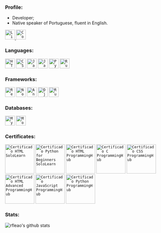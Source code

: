 ### Profile:

- Developer;
- Native speaker of Portuguese, fluent in English.


<a href="https://www.linkedin.com/in/rdleao/">
  <code><img alt="LinkedIn" width="32" src="http://www.hyperboreo.com/linkedin.svg" /></code>
</a>

<a href="https://www.codewars.com/users/rleao">
  <code><img alt="CodeWars" width="32" src="http://www.hyperboreo.com/codewars.svg" /></code>
</a>

### Languages:

<code><img height="32" src="http://www.hyperboreo.com/html5.svg" alt="HTML5"/></code>
<code><img height="32" src="http://www.hyperboreo.com/css3.svg" alt="CSS3"/></code>
<code><img height="32" src="http://www.hyperboreo.com/javascript.svg" alt="JavaScript"/></code>
<code><img height="32" src="http://www.hyperboreo.com/java.svg" alt="Java"/></code>
<code><img height="32" src="http://www.hyperboreo.com/python.svg" alt="Pyhon"/></code>
<code><img height="32" src="http://www.hyperboreo.com/ruby.png" alt="Ruby"/></code>

### Frameworks:

<code><img height="32" src="http://www.hyperboreo.com/react.png" alt="React"/></code>
<code><img height="32" src="http://www.hyperboreo.com/node.svg" alt="Node"/></code>
<code><img height="32" src="http://www.hyperboreo.com/angular.svg" alt="Angular"/></code>
<code><img height="32" src="http://www.hyperboreo.com/django.svg" alt="Django"/></code>
<code><img height="32" src="http://www.hyperboreo.com/rubyonrails.svg" alt="Ruby On Rails"/></code>

### Databases:

<code><img height="32" src="http://www.hyperboreo.com/mysql.svg" alt="MySQL"/></code>
<code><img height="32" src="http://www.hyperboreo.com/mongodb.svg" alt="MongoDB"/></code>

### Certificates:

<code><img height="96" src="http://www.hyperboreo.com/SoloLearn - HTML.png" alt="Certificado HTML SoloLearn"/></code>
<code><img height="96" src="http://www.hyperboreo.com/SoloLearn - Python for Beginners.png" alt="Certificado Python for Beginners SoloLearn"/></code>
<code><img height="96" src="http://www.hyperboreo.com/ProgrammingHub - HTML.png" alt="Certificado HTML ProgrammingHub"/></code>
<code><img height="96" src="http://www.hyperboreo.com/ProgrammingHub - C.png" alt="Certificado C ProgrammingHub"/></code>
<code><img height="96" src="http://www.hyperboreo.com/ProgrammingHub - CSS.png" alt="Certificado CSS ProgrammingHub"/></code>
<code><img height="96" src="http://www.hyperboreo.com/ProgrammingHub - HTML Advanced.png" alt="Certificado HTML Advanced ProgrammingHub"/></code>
<code><img height="96" src="http://www.hyperboreo.com/ProgrammingHub - JavaScript.png" alt="Certificado JavaScript ProgrammingHub"/></code>
<code><img height="96" src="http://www.hyperboreo.com/ProgrammingHub - Python.png" alt="Certificado Python ProgrammingHub"/></code>

### Stats:

<p align=left">
  <img src="https://github-readme-stats.vercel.app/api?username=rfleao&show_icons=true&theme=react" alt="rfleao's github stats" />
</p>
